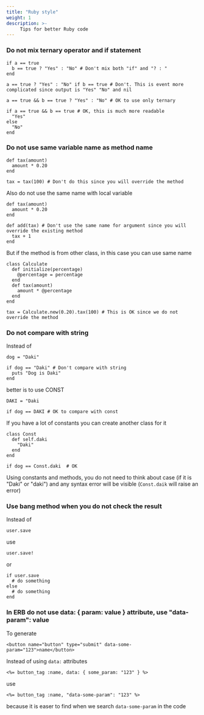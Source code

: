 ```yaml
---
title: "Ruby style"
weight: 1
description: >-
     Tips for better Ruby code
---
```


### Do not mix ternary operator and if statement
```
if a == true
  b == true ? "Yes" : "No" # Don't mix both "if" and "? : "
end

a == true ? "Yes" : "No" if b == true # Don't. This is event more complicated since output is "Yes" "No" and nil

a == true && b == true ? "Yes" : "No" # OK to use only ternary

if a == true && b == true # OK, this is much more readable
  "Yes"
else
  "No"
end
```
### Do not use same variable name as method name

```
def tax(amount)
  amount * 0.20
end

tax = tax(100) # Don't do this since you will override the method
```
Also do not use the same name with local variable
```
def tax(amount)
  amount * 0.20
end

def add(tax) # Don't use the same name for argument since you will override the existing method
  tax + 1
end
```
But if the method is from other class, in this case you can use same name
```
class Calculate
  def initialize(percentage)
    @percentage = percentage
  end
  def tax(amount)
    amount * @percentage
  end
end

tax = Calculate.new(0.20).tax(100) # This is OK since we do not override the method
```

### Do not compare with string

Instead of
```
dog = "Daki"

if dog == "Daki" # Don't compare with string
  puts "Dog is Daki"
end
```
better is to use CONST
```
DAKI = "Daki

if dog == DAKI # OK to compare with const
```
If you have a lot of constants you can create another class for it
```
class Const
  def self.daki
    "Daki"
  end
end

if dog == Const.daki  # OK
```
Using constants and methods, you do not need to think about case (if it is "Daki" or "daki")
and any syntax error will be visible (`Const.daik` will raise an error)

### Use bang method when you do not check the result

Instead of
```
user.save
```
use
```
user.save!
```
or
```
if user.save
  # do something
else
  # do something
end
```

### In ERB do not use data: { param: value } attribute, use "data-param": value

To generate
```
<button name="button" type="submit" data-some-param="123">name</button>
```
Instead of using `data:` attributes
```
<%= button_tag :name, data: { some_param: "123" } %>
```
use
```
<%= button_tag :name, "data-some-param": "123" %>
```
because it is easer to find when we search `data-some-param` in the code
